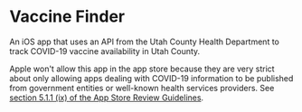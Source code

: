# Vaccine Finder

An iOS app that uses an API from the Utah County Health Department to track COVID-19 vaccine availability in Utah County. 

Apple won't allow this app in the app store because they are very strict about only allowing apps dealing with COVID-19 information to be published from government entities or well-known health services providers. See [section 5.1.1 (ix) of the App Store Review Guidelines](https://developer.apple.com/app-store/review/guidelines/#data-collection-and-storage).


